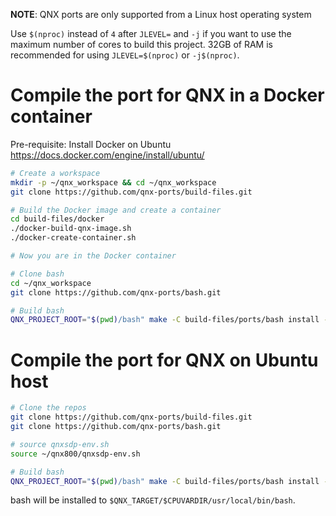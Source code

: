 **NOTE**: QNX ports are only supported from a Linux host operating system

Use `$(nproc)` instead of `4` after `JLEVEL=` and `-j` if you want to use the maximum number of cores to build this project.
32GB of RAM is recommended for using `JLEVEL=$(nproc)` or `-j$(nproc)`.

# Compile the port for QNX in a Docker container

Pre-requisite: Install Docker on Ubuntu https://docs.docker.com/engine/install/ubuntu/
```bash
# Create a workspace
mkdir -p ~/qnx_workspace && cd ~/qnx_workspace
git clone https://github.com/qnx-ports/build-files.git

# Build the Docker image and create a container
cd build-files/docker
./docker-build-qnx-image.sh
./docker-create-container.sh

# Now you are in the Docker container

# Clone bash
cd ~/qnx_workspace
git clone https://github.com/qnx-ports/bash.git

# Build bash
QNX_PROJECT_ROOT="$(pwd)/bash" make -C build-files/ports/bash install -j4
```

# Compile the port for QNX on Ubuntu host

```bash
# Clone the repos
git clone https://github.com/qnx-ports/build-files.git
git clone https://github.com/qnx-ports/bash.git

# source qnxsdp-env.sh
source ~/qnx800/qnxsdp-env.sh

# Build bash
QNX_PROJECT_ROOT="$(pwd)/bash" make -C build-files/ports/bash install -j4
```

bash will be installed to `$QNX_TARGET/$CPUVARDIR/usr/local/bin/bash`.

